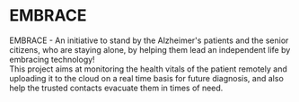 # EMBRACE

<p> EMBRACE - An initiative to stand by the Alzheimer's patients and the senior citizens, who are staying alone, by helping them lead an independent life by embracing technology! <br> This project aims at monitoring the health vitals of the patient remotely and uploading it to the cloud on a real time basis for future diagnosis, and also help the trusted contacts evacuate them in times of need.</p>
